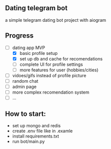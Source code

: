 ## Dating telegram bot

a simple telegram dating bot project with aiogram

## Progress
- [ ] dating app MVP
  - [x] basic profile setup
  - [x] set up db and cache for recomendations
  - [ ] complete UI for profile settings
  - [ ] more features for user (hobbies/cities)
- [ ] vidoes/gifs instead of profile picture
- [ ] random chat
- [ ] admin page
- [ ] more complex recomendation system
- [ ] ...

## How to start:
- set up mongo and redis
- create .env file like in .examle
- install requirements.txt
- run bot/main.py
